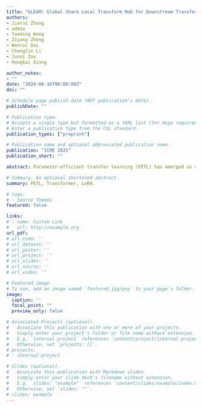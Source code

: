 ```yaml
---
title: "GLEAM: Global Share Local Transform MoE for Downstream Transferring With Enhanced Parameter Efficiency"
authors:
- Jiarui Zhang
- admin
- Yaoming Wang
- Ziyang Zheng
- Wenrui Dai
- Chenglin Li
- Junni Zou
- Hongkai Xiong

author_notes:
- ""
date: "2024-08-16T00:00:00Z"
doi: ""

# Schedule page publish date (NOT publication's date).
publishDate: ""

# Publication type.
# Accepts a single type but formatted as a YAML list (for Hugo requirements).
# Enter a publication type from the CSL standard.
publication_types: ["preprint"]

# Publication name and optional abbreviated publication name.
publication: "ICME 2025"
publication_short: ""

abstract: Parameter-efficient transfer learning (PETL) has emerged as a promising direction to fine-tune lightweight modules and adapt large-scale pre-trained models to downstream tasks. Nevertheless, these methods have not thoroughly explored the characteristics of PETL methods to optimize the fine-tuning performance with miminal volume of parameters. In this paper, we first reveal that, compared to pre-trained models, PETL tends to generate similar features via homogeneous feature transformations across different layers. Subsequently, we propose a Global Sharing Local Transformation framework, namely Gleam that decomposes the adapter into a shared component and layer-specific local components to simultaneously reduce the redundancy in layer-wise parameter matrices for homogeneous feature transformations and fine-tune the locally specific parameters for minimizing performance loss. Speficially, we develop a shared mixture of convolution that introduces shared multi-scale sparse MoE to enable diverse transformations for suppressing the homogeneity issue of feature transformations in PETL. To accurately evaluate Gleam, we test it on more than 20 datasets for image classification and few-shot learning performance. Experimental results demonstrate that the proposed method performs on par with existing PETL methods like LoRA with only 3% of its parameters and further yields competitive performance using only 0.07M parameters.

# Summary. An optional shortened abstract.
summary: PETL, Transformer, LoRA.

# tags:
# - Source Themes
featured: false

links:
# - name: Custom Link
#   url: http://example.org
url_pdf: 
# url_code: ''
# url_dataset: ''
# url_poster: ''
# url_project: ''
# url_slides: ''
# url_source: ''
# url_video: ''

# Featured image
# To use, add an image named `featured.jpg/png` to your page's folder. 
image:
  caption: ''
  focal_point: ""
  preview_only: false

# Associated Projects (optional).
#   Associate this publication with one or more of your projects.
#   Simply enter your project's folder or file name without extension.
#   E.g. `internal-project` references `content/project/internal-project/index.md`.
#   Otherwise, set `projects: []`.
# projects:
# - internal-project

# Slides (optional).
#   Associate this publication with Markdown slides.
#   Simply enter your slide deck's filename without extension.
#   E.g. `slides: "example"` references `content/slides/example/index.md`.
#   Otherwise, set `slides: ""`.
# slides: example
---
```


<!-- {{% callout note %}}
Create your slides in Markdown - click the *Slides* button to check out the example.
{{% /callout %}}

Add the publication's **full text** or **supplementary notes** here. You can use rich formatting such as including [code, math, and images](https://wowchemy.com/docs/content/writing-markdown-latex/). -->
